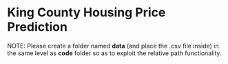 # King County Housing Price Prediction


NOTE: Please create a folder named **data** (and place the .csv file inside) in the same level as **code** folder so as to exploit the relative path functionality.
